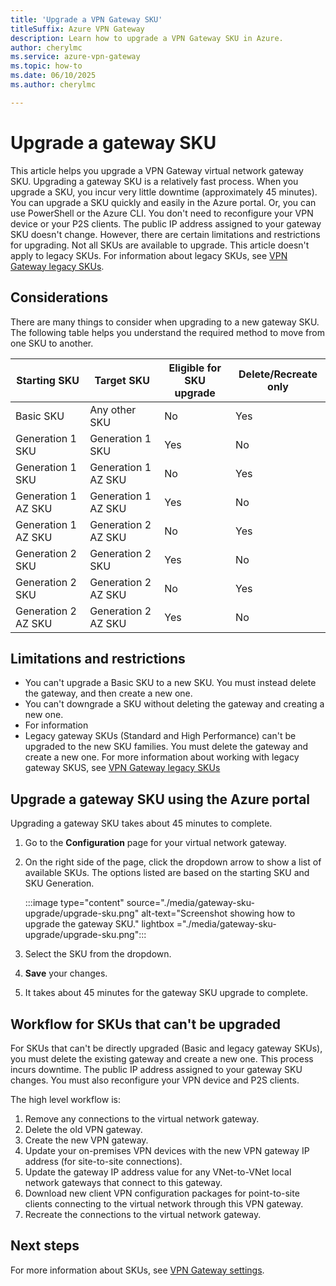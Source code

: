 ```yaml
---
title: 'Upgrade a VPN Gateway SKU'
titleSuffix: Azure VPN Gateway
description: Learn how to upgrade a VPN Gateway SKU in Azure.
author: cherylmc
ms.service: azure-vpn-gateway
ms.topic: how-to
ms.date: 06/10/2025
ms.author: cherylmc

---
```

# Upgrade a gateway SKU

This article helps you upgrade a VPN Gateway virtual network gateway SKU. Upgrading a gateway SKU is a relatively fast process. When you upgrade a SKU, you incur very little downtime (approximately 45 minutes). You can upgrade a SKU quickly and easily in the Azure portal. Or, you can use PowerShell or the Azure CLI. You don't need to reconfigure your VPN device or your P2S clients. The public IP address assigned to your gateway SKU doesn't change. However, there are certain limitations and restrictions for upgrading. Not all SKUs are available to upgrade. This article doesn't apply to legacy SKUs. For information about legacy SKUs, see [VPN Gateway legacy SKUs](vpn-gateway-about-skus-legacy.md).

## Considerations

There are many things to consider when upgrading to a new gateway SKU. The following table helps you understand the required method to move from one SKU to another.

| Starting SKU | Target SKU | Eligible for SKU upgrade| Delete/Recreate only |
| --- | --- |--- | --- |
| Basic SKU | Any other SKU | No | Yes  |
| Generation 1 SKU | Generation 1 SKU | Yes| No |
| Generation 1 SKU | Generation 1 AZ SKU | No |Yes |
| Generation 1 AZ SKU | Generation 1 AZ SKU |Yes | No |
| Generation 1 AZ SKU | Generation 2 AZ SKU | No | Yes |
| Generation 2 SKU | Generation 2 SKU | Yes | No |
| Generation 2 SKU | Generation 2 AZ SKU | No |Yes |
| Generation 2 AZ SKU | Generation 2 AZ SKU | Yes | No |

## Limitations and restrictions

* You can't upgrade a Basic SKU to a new SKU. You must instead delete the gateway, and then create a new one.
* You can't downgrade a SKU without deleting the gateway and creating a new one.
* For information
* Legacy gateway SKUs (Standard and High Performance) can't be upgraded to the new SKU families. You must delete the gateway and create a new one. For more information about working with legacy gateway SKUS, see [VPN Gateway legacy SKUs](vpn-gateway-about-skus-legacy.md)

## Upgrade a gateway SKU using the Azure portal

Upgrading a gateway SKU takes about 45 minutes to complete.

1. Go to the **Configuration** page for your virtual network gateway.
1. On the right side of the page, click the dropdown arrow to show a list of available SKUs. The options listed are based on the starting SKU and SKU Generation.

   :::image type="content" source="./media/gateway-sku-upgrade/upgrade-sku.png" alt-text="Screenshot showing how to upgrade the gateway SKU." lightbox ="./media/gateway-sku-upgrade/upgrade-sku.png":::
1. Select the SKU from the dropdown.
1. **Save** your changes.
1. It takes about 45 minutes for the gateway SKU upgrade to complete.

## Workflow for SKUs that can't be upgraded

For SKUs that can't be directly upgraded (Basic and legacy gateway SKUs), you must delete the existing gateway and create a new one. This process incurs downtime. The public IP address assigned to your gateway SKU changes. You must also reconfigure your VPN device and P2S clients.

The high level workflow is:

1. Remove any connections to the virtual network gateway.
1. Delete the old VPN gateway.
1. Create the new VPN gateway.
1. Update your on-premises VPN devices with the new VPN gateway IP address (for site-to-site connections).
1. Update the gateway IP address value for any VNet-to-VNet local network gateways that connect to this gateway.
1. Download new client VPN configuration packages for point-to-site clients connecting to the virtual network through this VPN gateway.
1. Recreate the connections to the virtual network gateway.

## Next steps

For more information about SKUs, see [VPN Gateway settings](vpn-gateway-about-vpn-gateway-settings.md).
